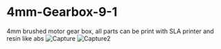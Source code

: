 # 4mm-Gearbox-9-1
4mm brushed motor gear box, all parts can be print with SLA printer and resin like abs
![Capture](https://user-images.githubusercontent.com/89079859/156010112-eda88220-9e97-405b-a50b-c9f07100fcf6.JPG)
![Capture2](https://user-images.githubusercontent.com/89079859/156010137-4da85f24-62c7-46bd-a283-5f37d809bfc0.JPG)
